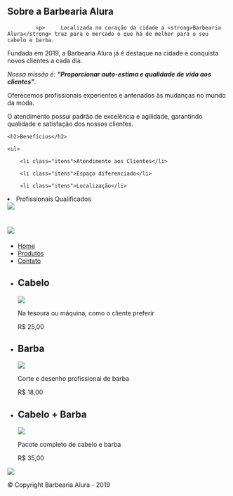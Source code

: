 <h2 class="titulo-centralizado">Sobre a Barbearia Alura</h2>




             <p>     Localizada no coração da cidade a <strong>Barbearia Alura</strong> traz para o mercado o que há de melhor para o seu cabelo e barba. 

Fundada em 2019, a Barbearia Alura já é destaque na cidade e conquista novos clientes a cada dia.</p>

<p><em>Nossa missão é: <strong>"Proporcionar auto-estima e qualidade de vida aos clientes"</strong>.</em></p>

<p>Oferecemos profissionais experientes e antenados às mudanças no mundo da moda. 

O atendimento possui padrão de excelência e agilidade, garantindo qualidade e satisfação dos nossos clientes.</p>

<div class="beneficios">

    <h2>Benefícios</h2>

    <ul>

        <li class="itens">Atendimento aos Clientes</li>

        <li class="itens">Espaço diferenciado</li>

        <li class="itens">Localização</li>

<li class="itens">Profissionais Qualificados</li>

</ul>

<img src="beneficios.jpg" class="imagembeneficios">

</div>



<div class="caixa">

<h1><img src="logo.png"></h1>


<nav>

<ul>

<li><a href="index.html">Home</a></li>

<li><a href="produtos.html">Produtos</a></li>

<li><a href="contato.html">Contato</a></li>

</ul>

</nav>

</div>

<main>

<ul class="produtos">

<li>

<h2>Cabelo</h2>

<img src="cabelo.jpg">

<p class="produto-descricao">Na tesoura ou máquina, como o cliente preferir</p>

<p class="produto-preco">R$ 25,00</p>

</li>

<li>

<h2>Barba</h2>

<img src="barba.jpg">

<p class="produto-descricao">Corte e desenho profissional de barba</p>

<p class="produto-preco">R$ 18,00</p>

</li>

<li>

<h2>Cabelo + Barba</h2>

<img src="cabelo+barba.jpg">

<p class="produto-descricao">Pacote completo de cabelo e barba</p>

<p class="produto-preco">R$ 35,00</p>

</li>

</ul>

</main>
<footer>

<img src="logo-branco.png">

<p class="copyright">&copy; Copyright Barbearia Alura - 2019</p>

